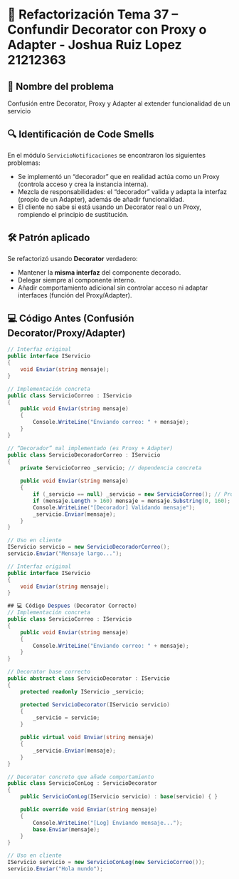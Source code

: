 # 📝 Refactorización Tema 37 – Confundir Decorator con Proxy o Adapter - Joshua Ruiz Lopez 21212363

## 📌 Nombre del problema
Confusión entre Decorator, Proxy y Adapter al extender funcionalidad de un servicio

## 🔍 Identificación de Code Smells
En el módulo `ServicioNotificaciones` se encontraron los siguientes problemas:
- Se implementó un “decorador” que en realidad actúa como un Proxy (controla acceso y crea la instancia interna).
- Mezcla de responsabilidades: el “decorador” valida y adapta la interfaz (propio de un Adapter), además de añadir funcionalidad.
- El cliente no sabe si está usando un Decorator real o un Proxy, rompiendo el principio de sustitución.

## 🛠️ Patrón aplicado
Se refactorizó usando **Decorator** verdadero:  
- Mantener la **misma interfaz** del componente decorado.  
- Delegar siempre al componente interno.  
- Añadir comportamiento adicional sin controlar acceso ni adaptar interfaces (función del Proxy/Adapter).  

## 💻 Código Antes (Confusión Decorator/Proxy/Adapter)
```csharp
// Interfaz original
public interface IServicio
{
    void Enviar(string mensaje);
}

// Implementación concreta
public class ServicioCorreo : IServicio
{
    public void Enviar(string mensaje)
    {
        Console.WriteLine("Enviando correo: " + mensaje);
    }
}

// “Decorador” mal implementado (es Proxy + Adapter)
public class ServicioDecoradorCorreo : IServicio
{
    private ServicioCorreo _servicio; // dependencia concreta

    public void Enviar(string mensaje)
    {
        if (_servicio == null) _servicio = new ServicioCorreo(); // Proxy creando instancia
        if (mensaje.Length > 160) mensaje = mensaje.Substring(0, 160); // Adaptación
        Console.WriteLine("[Decorador] Validando mensaje");
        _servicio.Enviar(mensaje);
    }
}

// Uso en cliente
IServicio servicio = new ServicioDecoradorCorreo();
servicio.Enviar("Mensaje largo...");

// Interfaz original
public interface IServicio
{
    void Enviar(string mensaje);
}

## 💻 Código Despues (Decorator Correcto)
// Implementación concreta
public class ServicioCorreo : IServicio
{
    public void Enviar(string mensaje)
    {
        Console.WriteLine("Enviando correo: " + mensaje);
    }
}

// Decorator base correcto
public abstract class ServicioDecorator : IServicio
{
    protected readonly IServicio _servicio;

    protected ServicioDecorator(IServicio servicio)
    {
        _servicio = servicio;
    }

    public virtual void Enviar(string mensaje)
    {
        _servicio.Enviar(mensaje);
    }
}

// Decorator concreto que añade comportamiento
public class ServicioConLog : ServicioDecorator
{
    public ServicioConLog(IServicio servicio) : base(servicio) { }

    public override void Enviar(string mensaje)
    {
        Console.WriteLine("[Log] Enviando mensaje...");
        base.Enviar(mensaje);
    }
}

// Uso en cliente
IServicio servicio = new ServicioConLog(new ServicioCorreo());
servicio.Enviar("Hola mundo");

